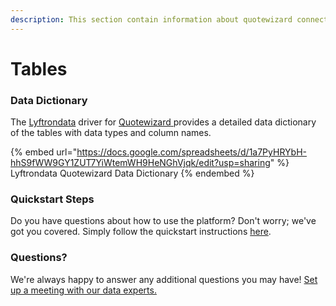 ```yaml
---
description: This section contain information about quotewizard connector tables information
---
```


# Tables

### Data Dictionary

The [Lyftrondata](https://www.lyftrondata.com/) driver for [Quotewizard](https://www.lyftrondata.com/integration/quotewizard/)[ ](https://www.lyftrondata.com/integration/quotewizard/)provides a detailed data dictionary of the tables with data types and column names.

{% embed url="https://docs.google.com/spreadsheets/d/1a7PyHRYbH-hhS9fWW9GY1ZUT7YiWtemWH9HeNGhVjqk/edit?usp=sharing" %}
Lyftrondata Quotewizard Data Dictionary
{% endembed %}

### Quickstart Steps

Do you have questions about how to use the platform? Don't worry; we've got you covered. Simply follow the quickstart instructions [here](../../../../quickstart-steps.md).

### Questions? <a href="#questions" id="questions"></a>

We're always happy to answer any additional questions you may have! [Set up a meeting with our data experts.](https://www.lyftrondata.com/book-a-meeting/)

